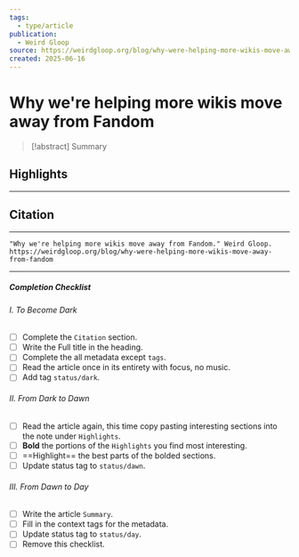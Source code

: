```yaml
---
tags:
  - type/article
publication:
  - Weird Gloop
source: https://weirdgloop.org/blog/why-were-helping-more-wikis-move-away-from-fandom
created: 2025-06-16
---
```

# Why we're helping more wikis move away from Fandom

> [!abstract] Summary
## Highlights
---
## Citation
---
```
"Why we're helping more wikis move away from Fandom." Weird Gloop. https://weirdgloop.org/blog/why-were-helping-more-wikis-move-away-from-fandom
```
---
##### Completion Checklist
###### I. To Become Dark
- [ ] Complete the `Citation` section.
- [ ] Write the Full title in the heading.
- [ ] Complete the all metadata except `tags`.
- [ ] Read the article once in its entirety with focus, no music.
- [ ] Add tag `status/dark`.
###### II. From Dark to Dawn
- [ ] Read the article again, this time copy pasting interesting sections into the note under `Highlights`.
- [ ] **Bold** the portions of the `Highlights` you find most interesting.
- [ ] ==Highlight== the best parts of the bolded sections.
- [ ] Update status tag to `status/dawn`.
###### III. From Dawn to Day
- [ ] Write the article `Summary`.
- [ ] Fill in the context tags for the metadata.
- [ ] Update status tag to `status/day`.
- [ ] Remove this checklist.
